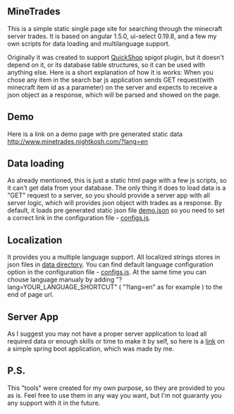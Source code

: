 ## MineTrades

This is a simple static single page site for searching through the minecraft server trades.
It is based on angular 1.5.0, ui-select 0.19.8, and a few my own scripts for data loading and multilanguage support.

Originally it was created to support [QuickShop](https://www.spigotmc.org/resources/quickshop-reremake-1-15-ready-bees-bees-bee.62575/) spigot plugin, but it doesn't depend on it, or its database table structures, so it can be used with anything else. Here is a short explanation of how it is works:
When you chose any item in the search bar js application sends GET request(with minecraft item id as a parameter) on the server and expects to receive a json object as a response, which will be parsed and showed on the page.

## Demo

Here is a link on a demo page with pre generated static data http://www.minetrades.nightkosh.com/?lang=en

## Data loading

As already mentioned, this is just a static html page with a few js scripts, so it can't get data from your database. The only thing it does to load data is a "GET" request to a server, so you should provide a server app with all server logic, which will provides json object with trades as a response.
By default, it loads pre generated static json file [demo.json](https://github.com/NightKosh/MineTrades/blob/master/data/demo.json) so you need to set a correct link in the configuration file - [configs.js](https://github.com/NightKosh/MineTrades/blob/master/js/configs.js).

## Localization

It provides you a multiple language support. All localized strings stores in json files in [data directory](https://github.com/NightKosh/MineTrades/tree/master/data). You can find default language configuration option in the configuration file - [configs.js](https://github.com/NightKosh/MineTrades/blob/master/js/configs.js). At the same time you can chouse language manualy by adding "?lang=YOUR_LANGUAGE_SHORTCUT" ( "?lang=en" as for example ) to the end of page url. 

## Server App

As I suggest you may not have a proper server application to load all required data or enough skills or time to make it by self, so here is a [link](https://github.com/NightKosh/MineTradesServer) on a simple spring boot application, which was made by me.

## P.S.

This "tools" were created for my own purpose, so they are provided to you as is. Feel free to use them in any way you want, but I'm not guaranty you any support with it in the future.

